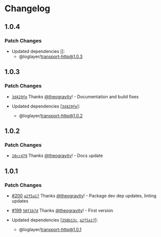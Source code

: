 # Changelog

## 1.0.4

### Patch Changes

- Updated dependencies []:
  - @loglayer/transport-http@1.0.3

## 1.0.3

### Patch Changes

- [`3d429fe`](https://github.com/loglayer/loglayer/commit/3d429fe09817c6c170bf42ac79d3b2d0743277c0) Thanks [@theogravity](https://github.com/theogravity)! - Documentation and build fixes

- Updated dependencies [[`3d429fe`](https://github.com/loglayer/loglayer/commit/3d429fe09817c6c170bf42ac79d3b2d0743277c0)]:
  - @loglayer/transport-http@1.0.2

## 1.0.2

### Patch Changes

- [`28cc479`](https://github.com/loglayer/loglayer/commit/28cc4792b385179c833424b01c025d7d985bb80d) Thanks [@theogravity](https://github.com/theogravity)! - Docs update

## 1.0.1

### Patch Changes

- [#200](https://github.com/loglayer/loglayer/pull/200) [`a2f5a17`](https://github.com/loglayer/loglayer/commit/a2f5a17626279f9545c96796ca181938fe1ed905) Thanks [@theogravity](https://github.com/theogravity)! - Package dev dep updates, linting updates

- [#199](https://github.com/loglayer/loglayer/pull/199) [`50f1b7d`](https://github.com/loglayer/loglayer/commit/50f1b7dfeaaec97e93267cdd577e8bc7b8a82919) Thanks [@theogravity](https://github.com/theogravity)! - First version

- Updated dependencies [[`358b13c`](https://github.com/loglayer/loglayer/commit/358b13c027eda2308ab6e6b269706552606a05bf), [`a2f5a17`](https://github.com/loglayer/loglayer/commit/a2f5a17626279f9545c96796ca181938fe1ed905)]:
  - @loglayer/transport-http@1.0.1
